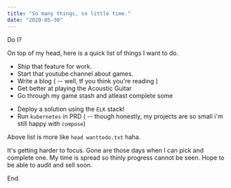 ```yaml
---
title: "So many things, so little time."
date: "2020-05-30"
---
```


Do I?

On top of my head, here is a quick list of things I want to do.

- Ship that feature for work.
- Start that youtube channel about games.
- Write a blog ( -- well, tf you think you're reading )
- Get better at playing the Acoustic Guitar
- Go through my game stash and atleast complete some

* Deploy a solution using the `ELK` stack!
* Run `kubernetes` in PRD ( -- though honestly, my projects are so small i'm still happy with `compose`)

Above list is more like `head wanttodo.txt` haha.

It's getting harder to focus. Gone are those days when I can pick and complete one. My time is spread so thinly progress cannot be seen. Hope to be able to audit and sell soon.

End.
